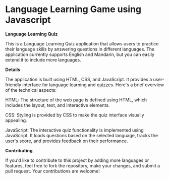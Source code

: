 # Language Learning Game using Javascript


**Language Learning Quiz**

This is a Language Learning Quiz application that allows users to practice their language skills by answering questions in different languages. The application currently supports English and Mandarin, but you can easily extend it to include more languages.


**Details** 

The application is built using HTML, CSS, and JavaScript. It provides a user-friendly interface for language learning and quizzes. Here's a brief overview of the technical aspects:

HTML: The structure of the web page is defined using HTML, which includes the layout, text, and interactive elements.

CSS: Styling is provided by CSS to make the quiz interface visually appealing.

JavaScript: The interactive quiz functionality is implemented using JavaScript. It loads questions based on the selected language, tracks the user's score, and provides feedback on their performance.

**Contributing**

If you'd like to contribute to this project by adding more languages or features, feel free to fork the repository, make your changes, and submit a pull request. Your contributions are welcome!


